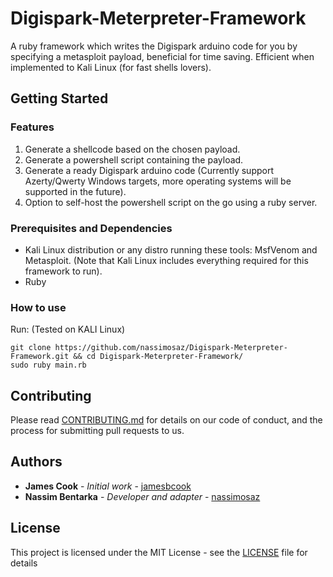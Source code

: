 # Digispark-Meterpreter-Framework
A ruby framework which writes the Digispark arduino code for you by specifying a metasploit payload, beneficial for time saving.
Efficient when implemented to Kali Linux (for fast shells lovers).
## Getting Started
### Features
1. Generate a shellcode based on the chosen payload.
2. Generate a powershell script containing the payload.
3. Generate a ready Digispark arduino code (Currently support Azerty/Qwerty Windows targets, more operating systems will be supported in the future).
4. Option to self-host the powershell script on the go using a ruby server.
### Prerequisites and Dependencies
- Kali Linux distribution or any distro running these tools:
  MsfVenom
  and
  Metasploit.
  (Note that Kali Linux includes everything required for this framework to run).
- Ruby
### How to use
Run: (Tested on KALI Linux)
```
git clone https://github.com/nassimosaz/Digispark-Meterpreter-Framework.git && cd Digispark-Meterpreter-Framework/
sudo ruby main.rb
```
## Contributing
Please read [CONTRIBUTING.md](CONTRIBUTING.md) for details on our code of conduct, and the process for submitting pull requests to us.
## Authors
* **James Cook** - *Initial work* - [jamesbcook](https://github.com/jamesbcook)
* **Nassim Bentarka** - *Developer and adapter* - [nassimosaz](https://github.com/nassimosaz)
## License

This project is licensed under the MIT License - see the [LICENSE](LICENSE) file for details
